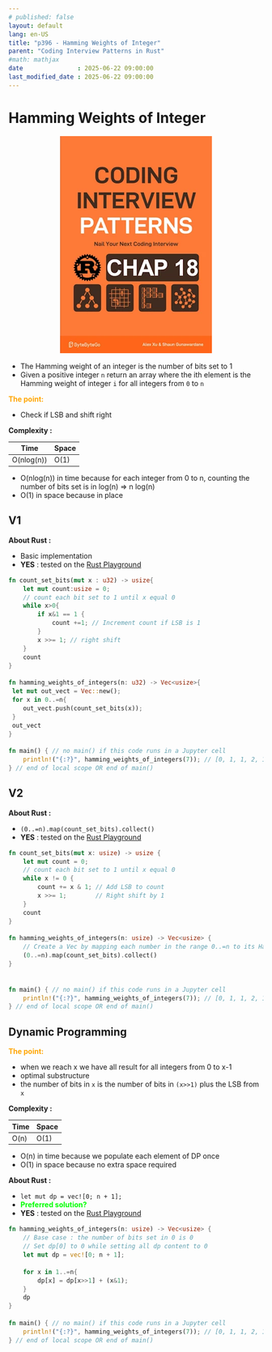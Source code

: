 ```yaml
---
# published: false
layout: default
lang: en-US
title: "p396 - Hamming Weights of Integer"
parent: "Coding Interview Patterns in Rust"
#math: mathjax
date               : 2025-06-22 09:00:00
last_modified_date : 2025-06-22 09:00:00
---
```


# Hamming Weights of Integer

<div align="center">
<img src="../assets/chap_18.webp" alt="" width="300" loading="lazy"/>
</div>

* The Hamming weight of an integer is the number of bits set to 1
* Given a positive integer `n` return an array where the ith element is the Hamming weight of integer `i` for all integers from `0` to `n`

<span style="color:orange"><b>The point:</b></span>

* Check if LSB and shift right




**Complexity :**

| Time         | Space      |
|--------------|------------|
| O(nlog(n))   | O(1)       |

* O(nlog(n)) in time because for each integer from 0 to n, counting the number of bits set is in log(n) => n log(n)
* O(1) in space because in place  









<!-- <span style="color:red"><b>TODO : </b></span> 
* Add comments in code -->


<!-- * <span style="color:lime"><b>Preferred solution?</b></span>      -->



## V1

**About Rust :**
* Basic implementation
* **YES** : tested on the [Rust Playground](https://play.rust-lang.org/)



```rust
fn count_set_bits(mut x : u32) -> usize{
    let mut count:usize = 0;
    // count each bit set to 1 until x equal 0
    while x>0{
        if x&1 == 1 {
            count +=1; // Increment count if LSB is 1
        }
        x >>= 1; // right shift
    }
    count
}

fn hamming_weights_of_integers(n: u32) -> Vec<usize>{
 let mut out_vect = Vec::new();
 for x in 0..=n{
    out_vect.push(count_set_bits(x));
 }   
 out_vect
}

fn main() { // no main() if this code runs in a Jupyter cell 
    println!("{:?}", hamming_weights_of_integers(7)); // [0, 1, 1, 2, 1, 2, 2, 3]
} // end of local scope OR end of main()
```

## V2

**About Rust :**
* `(0..=n).map(count_set_bits).collect()`
* **YES** : tested on the [Rust Playground](https://play.rust-lang.org/)



```rust
fn count_set_bits(mut x: usize) -> usize {
    let mut count = 0;
    // count each bit set to 1 until x equal 0
    while x != 0 {
        count += x & 1; // Add LSB to count
        x >>= 1;        // Right shift by 1
    }
    count
}

fn hamming_weights_of_integers(n: usize) -> Vec<usize> {
    // Create a Vec by mapping each number in the range 0..=n to its Hamming weight
    (0..=n).map(count_set_bits).collect()
}


fn main() { // no main() if this code runs in a Jupyter cell 
    println!("{:?}", hamming_weights_of_integers(7)); // [0, 1, 1, 2, 1, 2, 2, 3]
} // end of local scope OR end of main()
```

## Dynamic Programming

<span style="color:orange"><b>The point:</b></span>

* when we reach x we have all result for all integers from 0 to x-1
* optimal substructure
* the number  of bits in `x` is the number of bits in `(x>>1)` plus the LSB from `x`


**Complexity :**

| Time         | Space      |
|--------------|------------|
| O(n)         | O(1)       |

* O(n) in time because we populate each element of DP once
* O(1) in space because no extra space required  


**About Rust :**
* `let mut dp = vec![0; n + 1];`
* <span style="color:lime"><b>Preferred solution?</b></span>
* **YES** : tested on the [Rust Playground](https://play.rust-lang.org/)



```rust
fn hamming_weights_of_integers(n: usize) -> Vec<usize> {
    // Base case : the number of bits set in 0 is 0
    // Set dp[0] to 0 while setting all dp content to 0
    let mut dp = vec![0; n + 1];

    for x in 1..=n{
        dp[x] = dp[x>>1] + (x&1);
    }
    dp
}

fn main() { // no main() if this code runs in a Jupyter cell 
    println!("{:?}", hamming_weights_of_integers(7)); // [0, 1, 1, 2, 1, 2, 2, 3]
} // end of local scope OR end of main()
```
